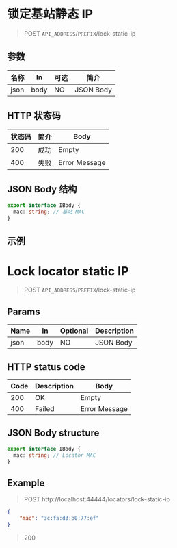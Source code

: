 <!-- lang zh-CN begin -->
# 锁定基站静态 IP

> POST `API_ADDRESS`/`PREFIX`/lock-static-ip

## 参数

| 名称 | In | 可选 | 简介 |
|---|---|---|---|
| json | body | NO | JSON Body |

## HTTP 状态码

| 状态码 | 简介 | Body |
|---|---|---|
| 200 | 成功 | Empty |
| 400 | 失败 | Error Message |

## JSON Body 结构
```ts
export interface IBody {
  mac: string; // 基站 MAC
}
```

## 示例
<!-- lang zh-CN end -->

<!-- lang en-US begin -->
# Lock locator static IP

> POST `API_ADDRESS`/`PREFIX`/lock-static-ip

## Params

| Name | In | Optional | Description |
|---|---|---|---|
| json | body | NO | JSON Body |

## HTTP status code

| Code | Description | Body |
|---|---|---|
| 200 | OK | Empty |
| 400 | Failed | Error Message |

## JSON Body structure
```ts
export interface IBody {
  mac: string; // Locator MAC
}
```

## Example
<!-- lang en-US end -->

> POST http://localhost:44444/locators/lock-static-ip
```json
{
	"mac": "3c:fa:d3:b0:77:ef"
}
```

> 200
```json
```
